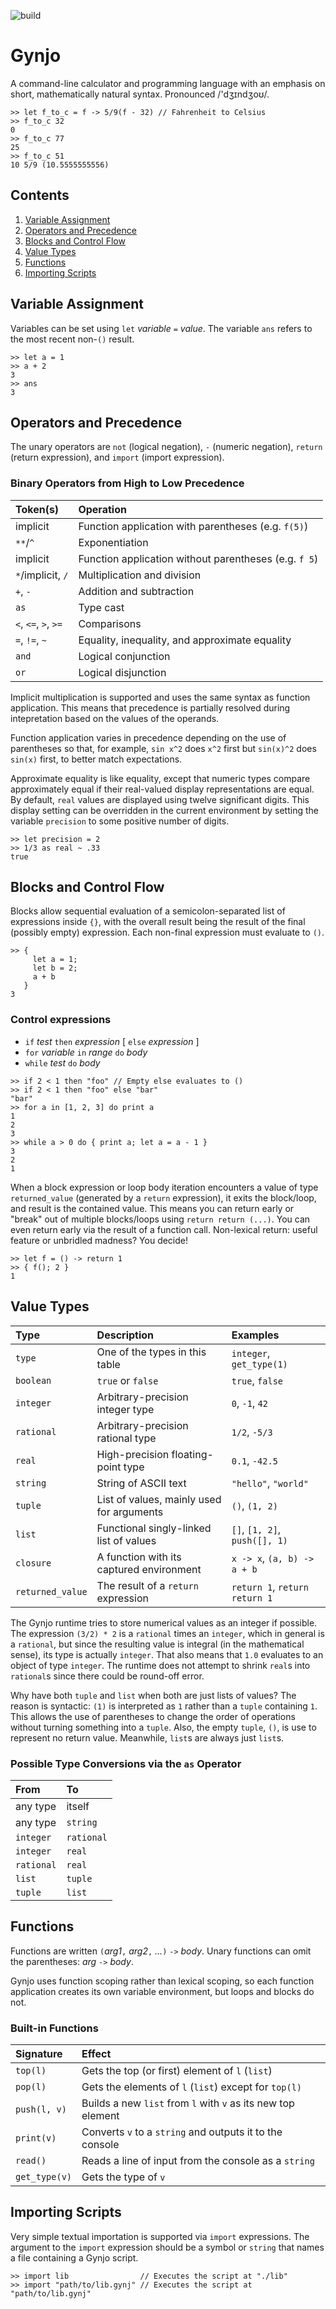 ![build](https://github.com/jonathansharman/gynjo/workflows/build/badge.svg)

# Gynjo

A command-line calculator and programming language with an emphasis on short, mathematically natural syntax. Pronounced /'dʒɪndʒoʊ/.

```
>> let f_to_c = f -> 5/9(f - 32) // Fahrenheit to Celsius
>> f_to_c 32
0
>> f_to_c 77
25
>> f_to_c 51
10 5/9 (10.5555555556)
```

## Contents
1. [Variable Assignment](#variables)
1. [Operators and Precedence](#operators-and-precedence)
1. [Blocks and Control Flow](#blocks-and-control-flow)
1. [Value Types](#value-types)
1. [Functions](#functions)
1. [Importing Scripts](#importing-scripts)

## Variable Assignment

Variables can be set using `let` *variable* `=` *value*. The variable `ans` refers to the most recent non-`()` result.

```
>> let a = 1
>> a + 2
3
>> ans
3
```

## Operators and Precedence

The unary operators are `not` (logical negation), `-` (numeric negation), `return` (return expression), and `import` (import expression).

### Binary Operators from High to Low Precedence
| Token(s)             | Operation                                             |
| :------------------- | :---------------------------------------------------- |
| implicit             | Function application with parentheses (e.g. `f(5)`)   |
| `**`/`^`             | Exponentiation                                        |
| implicit             | Function application without parentheses (e.g. `f 5`) |
| `*`/implicit, `/`    | Multiplication and division                           |
| `+`, `-`             | Addition and subtraction                              |
| `as`                 | Type cast                                             |
| `<`, `<=`, `>`, `>=` | Comparisons                                           |
| `=`, `!=`, `~`       | Equality, inequality, and approximate equality        |
| `and`                | Logical conjunction                                   |
| `or`                 | Logical disjunction                                   |

Implicit multiplication is supported and uses the same syntax as function application. This means that precedence is partially resolved during intepretation based on the values of the operands.

Function application varies in precedence depending on the use of parentheses so that, for example, `sin x^2` does `x^2` first but `sin(x)^2` does `sin(x)` first, to better match expectations.

Approximate equality is like equality, except that numeric types compare approximately equal if their real-valued display representations are equal. By default, `real` values are displayed using twelve significant digits. This display setting can be overridden in the current environment by setting the variable `precision` to some positive number of digits.

```
>> let precision = 2
>> 1/3 as real ~ .33
true
```

## Blocks and Control Flow

Blocks allow sequential evaluation of a semicolon-separated list of expressions inside `{}`, with the overall result being the result of the final (possibly empty) expression. Each non-final expression must evaluate to `()`.

```
>> {
     let a = 1;
     let b = 2;
     a + b
   }
3
```

### Control expressions
- `if` *test* `then` *expression* [ `else` *expression* ]
- `for` *variable* `in` *range* `do` *body*
- `while` *test* `do` *body*

```
>> if 2 < 1 then "foo" // Empty else evaluates to ()
>> if 2 < 1 then "foo" else "bar"
"bar"
>> for a in [1, 2, 3] do print a
1
2
3
>> while a > 0 do { print a; let a = a - 1 }
3
2
1
```

When a block expression or loop body iteration encounters a value of type `returned_value` (generated by a `return` expression), it exits the block/loop, and result is the contained value. This means you can return early or "break" out of multiple blocks/loops using `return return (...)`. You can even return early via the result of a function call. Non-lexical return: useful feature or unbridled madness? You decide!

```
>> let f = () -> return 1
>> { f(); 2 }
1
```

## Value Types

| Type             | Description                               | Examples                      |
| :--------------- | :---------------------------------------- | :---------------------------- |
| `type`           | One of the types in this table            | `integer`, `get_type(1)`      |
| `boolean`        | `true` or `false`                         | `true`, `false`               |
| `integer`        | Arbitrary-precision integer type          | `0`, `-1`, `42`               |
| `rational`       | Arbitrary-precision rational type         | `1/2`, `-5/3`                 |
| `real`           | High-precision floating-point type        | `0.1`, `-42.5`                |
| `string`         | String of ASCII text                      | `"hello"`, `"world"`          |
| `tuple`          | List of values, mainly used for arguments | `()`, `(1, 2)`                |
| `list`           | Functional singly-linked list of values   | `[]`, `[1, 2]`, `push([], 1)` |
| `closure`        | A function with its captured environment  | `x -> x`, `(a, b) -> a + b`   |
| `returned_value` | The result of a `return` expression       | `return 1`, `return return 1` |

The Gynjo runtime tries to store numerical values as an integer if possible. The expression `(3/2) * 2` is a `rational` times an `integer`, which in general is a `rational`, but since the resulting value is integral (in the mathematical sense), its type is actually `integer`. That also means that `1.0` evaluates to an object of type `integer`. The runtime does not attempt to shrink `real`s into `rational`s since there could be round-off error.

Why have both `tuple` and `list` when both are just lists of values? The reason is syntactic: `(1)` is interpreted as `1` rather than a `tuple` containing `1`. This allows the use of parentheses to change the order of operations without turning something into a `tuple`. Also, the empty `tuple`, `()`, is use to represent no return value. Meanwhile, `list`s are always just `list`s.

### Possible Type Conversions via the `as` Operator
| From       | To         |
| :--------- | :--------- |
| any type   | itself     |
| any type   | `string`   |
| `integer`  | `rational` |
| `integer`  | `real`     |
| `rational` | `real`     |
| `list`     | `tuple`    |
| `tuple`    | `list`     |

## Functions

Functions are written `(`*arg1*`,` *arg2*`,` *...*`)` `->` *body*. Unary functions can omit the parentheses: *arg* `->` *body*.

Gynjo uses function scoping rather than lexical scoping, so each function application creates its own variable environment, but loops and blocks do not.

### Built-in Functions

| Signature     | Effect                                                       |
| :------------ | :----------------------------------------------------------- |
| `top(l)`      | Gets the top (or first) element of `l` (`list`)              |
| `pop(l)`      | Gets the elements of `l` (`list`) except for `top(l)`        |
| `push(l, v)`  | Builds a new `list` from `l` with `v` as its new top element |
| `print(v)`    | Converts `v` to a `string` and outputs it to the console     |
| `read()`      | Reads a line of input from the console as a `string`         |
| `get_type(v)` | Gets the type of `v`                                         |

## Importing Scripts

Very simple textual importation is supported via `import` expressions. The argument to the `import` expression should be a symbol or `string` that names a file containing a Gynjo script.

```
>> import lib                // Executes the script at "./lib"
>> import "path/to/lib.gynj" // Executes the script at "path/to/lib.gynj"
```
